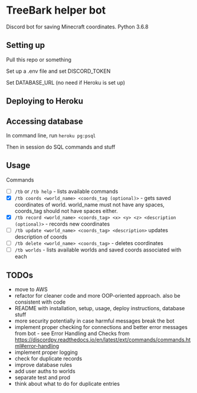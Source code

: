 # TreeBark helper bot

Discord bot for saving Minecraft coordinates. Python 3.6.8

## Setting up

Pull this repo or something

Set up a .env file and set DISCORD_TOKEN

Set DATABASE_URL (no need if Heroku is set up)

## Deploying to Heroku

## Accessing database

In command line, run `heroku pg:psql`

Then in session do SQL commands and stuff

## Usage

Commands
- [ ] `/tb` or `/tb help` - lists available commands
- [x] `/tb coords <world_name> <coords_tag (optional)>` - gets saved coordinates of world. world_name must not have any spaces, coords_tag should not have spaces either.
- [x] `/tb record <world_name> <coords_tag> <x> <y> <z> <description (optional)>` - records new coordinates
- [ ] `/tb update <world_name> <coords_tag> <description>` updates description of coords
- [ ] `/tb delete <world_name> <coords_tag>` - deletes coordinates
- [ ] `/tb worlds` - lists available worlds and saved coords associated with each

## TODOs

- move to AWS
- refactor for cleaner code and more OOP-oriented approach. also be consistent with code
- README with installation, setup, usage, deploy instructions, database stuff
- more security potentially in case harmful messages break the bot
- implement proper checking for connections and better error messages from bot - see Error Handling and Checks from https://discordpy.readthedocs.io/en/latest/ext/commands/commands.html#error-handling
- implement proper logging
- check for duplicate records
- improve database rules
- add user auths to worlds
- separate test and prod
- think about what to do for duplicate entries

